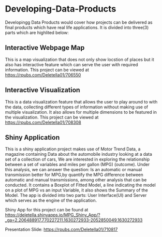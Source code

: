 # Developing-Data-Products
Developingg Data Products would cover how projects can be delivered as final products which have real life applications. It is divided into three(3) parts which are highlited below: 
## Interactive Webpage Map
This is a map visualization that does not only show locstion of places but it also has interactive feature which can serve the user with required information.
This project can be viewed at https://rpubs.com/Deletella01/706550

## Interactive Visualization
This is a data visualization feature that allows the user to play around to with the data, collecting different types of information without making use of multiple visualization. It also allows for multiple dimensions to be featured in the visualization. This project can be viewed at https://rpubs.com/Deletella01/708308

## Shiny Application
This is a shiny application project makes use of Motor Trend Data, a magazine containing Data about the automobile industry looking at a data set of a collection of cars, We are interested in exploring the relationship between a set of variables and miles per gallon (MPG) (outcome). Under this analysis, we can answer the question: Is an automatic or manual transmission better for MPG,by quantify the MPG difference between automatic and manual transmissions, among other analysis that can be conducted. It contains a Boxplot of Fitted Model, a line indicating the model on a plot of MPG vs an input Variable, it also shows the Summary of the Model. The app is divided into two parts: User Interface(UI) and Server which serves as the engine of the application.

Shiny App for this project can be found at https://deletella.shinyapps.io/MPG_Shiny_App/?_ga=2.206488917.770227211.1630272933-2052850049.1630272933

Presentation Slide: https://rpubs.com/Deletella01/710817
